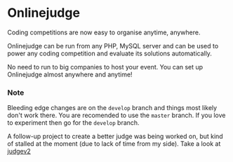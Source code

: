 Onlinejudge
=========
Coding competitions are now easy to organise anytime, anywhere.

Onlinejudge can be run from any PHP, MySQL server and can be used to power any coding competition and evaluate its solutions automatically.

No need to run to big companies to host your event. You can set up Onlinejudge almost anywhere and anytime!

### Note

Bleeding edge changes are on the `develop` branch and things most likely don't work there. You are recomended to use the `master` branch. If you love to experiment then go for the `develop` branch.

A follow-up project to create a better judge was being worked on, but kind of stalled at the moment (due to lack of time from my side). Take a look at [judgev2](https://google.com)

